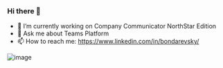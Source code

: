### Hi there 👋

- 🔭 I’m currently working on Company Communicator NorthStar Edition
- 💬 Ask me about Teams Platform
- 📫 How to reach me: https://www.linkedin.com/in/bondarevsky/

![image](https://user-images.githubusercontent.com/11201670/177378944-b58a2530-2e1f-4b0d-a3f6-9714713e277b.png)

